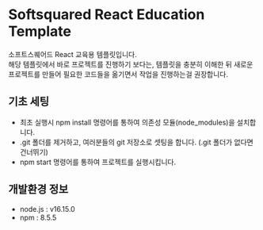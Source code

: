 # Softsquared React Education Template

소프트스퀘어드 React 교육용 템플릿입니다.  
해당 템플릿에서 바로 프로젝트를 진행하기 보다는, 템플릿을 충분히 이해한 뒤 새로운 프로젝트를 만들어 필요한 코드들을 옮기면서 작업을 진행하는걸 권장합니다.

## 기초 세팅
- 최초 실행시 npm install 명령어를 통하여 의존성 모듈(node_modules)을 설치합니다.
- .git 폴더를 제거하고, 여러분들의 git 저장소로 셋팅을 합니다. (.git 폴더가 없다면 건너뛰기)
- npm start 명령어를 통하여 프로젝트를 실행시킵니다.


## 개발환경 정보
- node.js : v16.15.0
- npm : 8.5.5


